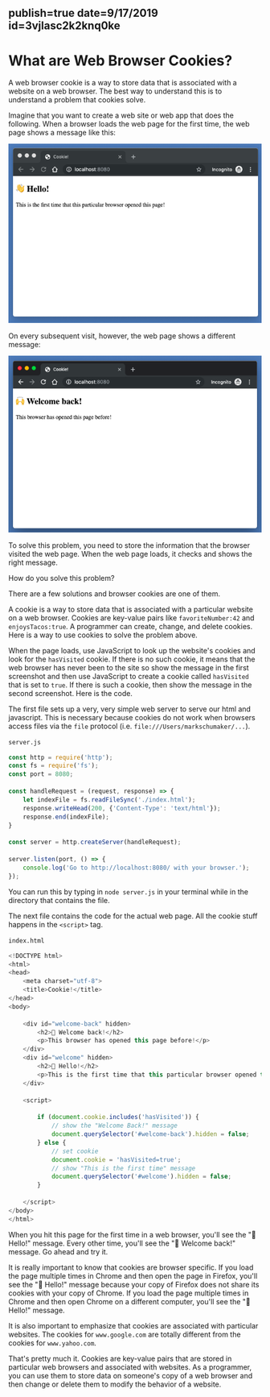 publish=true
date=9/17/2019
id=3vjlasc2k2knq0ke
---
# What are Web Browser Cookies?

A web browser cookie is a way to store data that is associated with a website on a web browser. The best way to understand this is to understand a problem that cookies solve.

Imagine that you want to create a web site or web app that does the following. When a browser loads the web page for the first time, the web page shows a message like this:

<img src="../images/cookie1.png" />

On every subsequent visit, however, the web page shows a different message:

<img src="../images/cookie2.png" />

To solve this problem, you need to store the information that the browser visited the web page. When the web page loads, it checks and shows the right message.  

How do you solve this problem?

There are a few solutions and browser cookies are one of them.

A cookie is a way to store data that is associated with a particular website on a web browser. Cookies are key-value pairs like `favoriteNumber:42` and `enjoysTacos:true`. A programmer can create, change, and delete cookies. Here is a way to use cookies to solve the problem above.

When the page loads, use JavaScript to look up the website's cookies and look for the `hasVisited` cookie. If there is no such cookie, it means that the web browser has never been to the site so show the message in the first screenshot and then use JavaScript to create a cookie called `hasVisited` that is set to `true`. If there is such a cookie, then show the message in the second screenshot. Here is the code.

The first file sets up a very, very simple web server to serve our html and javascript. This is necessary because cookies do not work when browsers access files via the `file` protocol (i.e. `file:///Users/markschumaker/...`).

`server.js`
```javascript
const http = require('http');
const fs = require('fs');
const port = 8080;

const handleRequest = (request, response) => {
    let indexFile = fs.readFileSync('./index.html');
    response.writeHead(200, {'Content-Type': 'text/html'});
    response.end(indexFile);
}

const server = http.createServer(handleRequest);

server.listen(port, () => {
    console.log('Go to http://localhost:8080/ with your browser.');
});
```

You can run this by typing in `node server.js` in your terminal while in the directory that contains the file.

The next file contains the code for the actual web page. All the cookie stuff happens in the `<script>` tag.

`index.html`
```javascript
<!DOCTYPE html>
<html>
<head>
    <meta charset="utf-8">
    <title>Cookie!</title>
</head>
<body>

    <div id="welcome-back" hidden>
        <h2>🙌 Welcome back!</h2>
        <p>This browser has opened this page before!</p>
    </div>
    <div id="welcome" hidden>
        <h2>👋 Hello!</h2>
        <p>This is the first time that this particular browser opened this page!
    </div>

    <script>

        if (document.cookie.includes('hasVisited')) {
            // show the "Welcome Back!" message
            document.querySelector('#welcome-back').hidden = false;
        } else {
            // set cookie
            document.cookie = 'hasVisited=true';
            // show "This is the first time" message
            document.querySelector('#welcome').hidden = false;
        }

    </script>
</body>
</html>
```

When you hit this page for the first time in a web browser, you'll see the "👋 Hello!" message. Every other time, you'll see the "🙌 Welcome back!" message. Go ahead and try it.

It is really important to know that cookies are browser specific. If you load the page multiple times in Chrome and then open the page in Firefox, you'll see the "👋 Hello!" message because your copy of Firefox does not share its cookies with your copy of Chrome. If you load the page multiple times in Chrome and then open Chrome on a different computer, you'll see the "👋 Hello!" message.

It is also important to emphasize that cookies are associated with particular websites. The cookies for `www.google.com` are totally different from the cookies for `www.yahoo.com`.

That's pretty much it. Cookies are key-value pairs that are stored in particular web browsers and associated with websites. As a programmer, you can use them to store data on someone's copy of a web browser and then change or delete them to modify the behavior of a website.